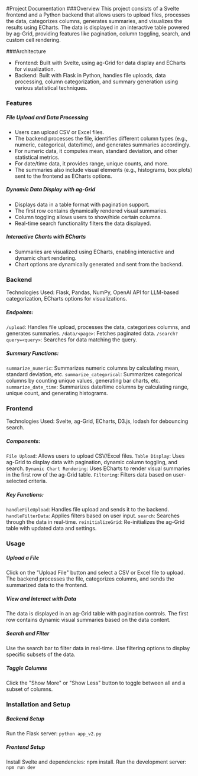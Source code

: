 #Project Documentation
###Overview
This project consists of a Svelte frontend and a Python backend that allows users to upload files, processes the data, categorizes columns, generates summaries, and visualizes the results using ECharts. The data is displayed in an interactive table powered by ag-Grid, providing features like pagination, column toggling, search, and custom cell rendering.

###Architecture
* Frontend: Built with Svelte, using ag-Grid for data display and ECharts for visualization.
* Backend: Built with Flask in Python, handles file uploads, data processing, column categorization, and summary generation using various statistical techniques.

### Features

##### File Upload and Data Processing
* Users can upload CSV or Excel files.
* The backend processes the file, identifies different column types (e.g., numeric, categorical, date/time), and generates summaries accordingly.
* For numeric data, it computes mean, standard deviation, and other statistical metrics.
* For date/time data, it provides range, unique counts, and more.
* The summaries also include visual elements (e.g., histograms, box plots) sent to the frontend as ECharts options.

##### Dynamic Data Display with ag-Grid

* Displays data in a table format with pagination support.
* The first row contains dynamically rendered visual summaries.
* Column toggling allows users to show/hide certain columns.
* Real-time search functionality filters the data displayed.

##### Interactive Charts with ECharts

* Summaries are visualized using ECharts, enabling interactive and dynamic chart rendering.
* Chart options are dynamically generated and sent from the backend.

### Backend
Technologies Used: Flask, Pandas, NumPy, OpenAI API for LLM-based categorization, ECharts options for visualizations.
##### Endpoints:
```/upload```: Handles file upload, processes the data, categorizes columns, and generates summaries.
```/data/<page>```: Fetches paginated data.
```/search?query=<query>```: Searches for data matching the query.

##### Summary Functions:
```summarize_numeric```: Summarizes numeric columns by calculating mean, standard deviation, etc.
```summarize_categorical```: Summarizes categorical columns by counting unique values, generating bar charts, etc.
```summarize_date_time```: Summarizes date/time columns by calculating range, unique count, and generating histograms.

### Frontend
Technologies Used: Svelte, ag-Grid, ECharts, D3.js, lodash for debouncing search.
##### Components:
```File Upload```: Allows users to upload CSV/Excel files.
```Table Display```: Uses ag-Grid to display data with pagination, dynamic column toggling, and search.
```Dynamic Chart Rendering```: Uses ECharts to render visual summaries in the first row of the ag-Grid table.
```Filtering```: Filters data based on user-selected criteria.
##### Key Functions:
```handleFileUpload```: Handles file upload and sends it to the backend.
```handleFilterData```: Applies filters based on user input.
```search```: Searches through the data in real-time.
```reinitializeGrid```: Re-initializes the ag-Grid table with updated data and settings.
### Usage
##### Upload a File
Click on the "Upload File" button and select a CSV or Excel file to upload.
The backend processes the file, categorizes columns, and sends the summarized data to the frontend.

##### View and Interact with Data
The data is displayed in an ag-Grid table with pagination controls.
The first row contains dynamic visual summaries based on the data content.

##### Search and Filter
Use the search bar to filter data in real-time.
Use filtering options to display specific subsets of the data.

##### Toggle Columns
Click the "Show More" or "Show Less" button to toggle between all and a subset of columns.

### Installation and Setup
##### Backend Setup
Run the Flask server: ```python app_v2.py```
##### Frontend Setup

Install Svelte and dependencies: npm install.
Run the development server: ```npm run dev```